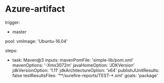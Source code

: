 # Azure-artifact
trigger:
- master

pool:
  vmImage: 'Ubuntu-16.04'

steps:
- task: Maven@3
  inputs:
    mavenPomFile: 'simple-lib/pom.xml'
    mavenOptions: '-Xmx3072m'
    javaHomeOption: 'JDKVersion'
    jdkVersionOption: '1.11'
    jdkArchitectureOption: 'x64'
    publishJUnitResults: false
    testResultsFiles: '**/surefire-reports/TEST-*.xml'
    goals: 'package'
